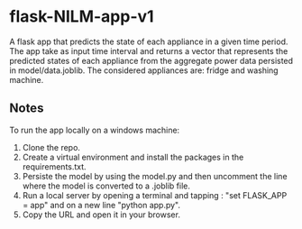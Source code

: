 # flask-NILM-app-v1
A flask app that predicts the state of each appliance in a given time period. The app take as input time interval and returns a vector that represents the predicted states of each appliance from the aggregate power data persisted in model/data.joblib. The considered appliances are: fridge and washing machine.   

## Notes
To run the app locally on a windows machine:
  1. Clone the repo.
  2. Create a virtual environment and install the packages in the requirements.txt.
  3. Persiste the model by using the model.py and then uncomment the line where the model is converted to a .joblib file.
  4. Run a local server by opening a terminal and tapping : "set FLASK_APP = app" and on a new line "python app.py". 
  5. Copy the URL and open it in your browser. 
